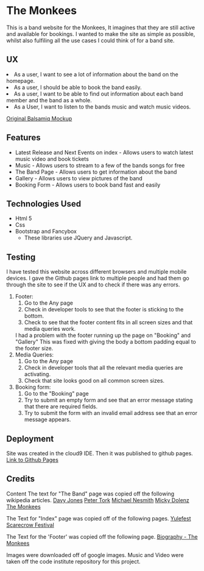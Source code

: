 <H1>The Monkees</H1>

This is a band website for the Monkees, 
It imagines that they are still active and available for bookings.
I wanted to make the site as simple as possible, whilst also fulfiling all the use cases I could think of for a
band site.

<H2>UX</h2>
<il>
<li>As a user, I want to see a lot of information about the band on the homepage.</li>

<li>As a user, I should be able to book the band easily.</li>

<li>As a user, I want to be able to find out information about each band member and the band as a whole. </li>

<li>As a User, I want to listen to the bands music and watch music videos.</li>
</ul>

<a href="https://imgur.com/a/h6mHsmc">Original Balsamiq Mockup</a>


<h2> Features </h2>
<ul>
<li>Latest Release and Next Events on index - Allows users to watch latest music video and book tickets</li>
<li>Music - Allows users to stream to a few of the bands songs for free</li>
<li>The Band Page - Allows users to get information about the band</li>
<li>Gallery - Allows users to view pictures of the band</li>
<li>Booking Form - Allows users to book band fast and easily</li>
</ul>

<h2>Technologies Used</h2>
<ul>
<li>Html 5
</li>
<li>Css</li>
<li>Bootstrap and Fancybox
<ul><li>These libraries use JQuery and Javascript.</li>
</ul></li>
</ul>

<h2>Testing</h2>
I have tested this website across different browsers and multiple mobile devices.
I gave the Github pages link to multiple people and had them go through the site to see if the UX and to check if there was any 
errors.
<ol>
<li>Footer:
<ol><li>Go to the Any page</li>
<li>Check in developer tools to see that the footer is sticking to the bottom.</li>
<li>Check to see that the footer content fits in all screen sizes and that media queries work.</li></ol></li>
I had a problem with the footer running up the page on "Booking" and "Gallery" This was fixed with giving the body a 
bottom padding equal to the footer size.


<li>Media Queries:
<ol><li>Go to the Any page</li>
<li>Check in developer tools that all the relevant media queries are activating.</li>
<li>Check that site looks good on all common screen sizes.</li></ol></li>



<li>Booking form:
<ol><li>Go to the "Booking" page</li>
<li>Try to submit an empty form and see that an error message stating that there are required fields.</li>
<li>Try to submit the form with an invalid email address see that an error message appears.</li></ol></li>
</ol>

<h2>Deployment</h2>
Site was created in the cloud9 IDE. Then it was published to github pages.
<a href="https://dougd94.github.io/the-monkees/index.html">Link to Github Pages</a> 


<h2>Credits</h2>
Content
The text for "The Band" page was copied off the following wikipedia articles. 
<a href="https://en.wikipedia.org/wiki/Davy_Jones_(musician)">Davy Jones</a>
<a href="https://en.wikipedia.org/wiki/Peter_Tork">Peter Tork</a>
<a href="https://en.wikipedia.org/wiki/Michael_Nesmith">Michael Nesmith</a>
<a href="https://en.wikipedia.org/wiki/Micky_Dolenz">Micky Dolenz</a>
<a href="https://en.wikipedia.org/wiki/The_Monkees">The Monkees</a>

The Text for "Index" page was copied off of the following pages.
<a href="https://yulefestkilkenny.ie/">Yulefest</a>
<a href="http://durrowscarecrowfestival.com/">Scarecrow Festival</a>

The Text for the 'Footer' was copied off the following page.
<a href="https://www.biography.com/people/groups/the-monkees">Biography - The Monkees</a>

Images were downloaded off of google images.
Music and Video were taken off the code institute repository for this project.